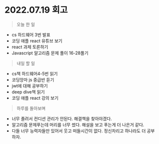 # 2022.07.19 회고
> 오늘 한 일
- cs 하드웨어 3번 발표
- 코딩 애플 react 유튜브 보기
- react 과제 토론하기
- Javascript 알고리즘 문제 풀이 16-28풀기

> 내일 할 일
- cs책 하드웨어4-5번 읽기
- 코딩앙마  js 중급반 듣기
- jwt에 대해 공부하기
- deep dive책 읽기
- 코딩 애플 react 강의 보기

> 하루를 돌아보며
- 너무 졸려서 컨디션 관리가 안된다. 해결책을 찾아야겠다.
- 알고리즘 문제푸는데 머리를 너무 썼다. 해설을 보고 푸는게 더 나은거 같다.
- 다들 너무 능력자들만 있어서 웃고 떠들시간이 없다. 정신차리고 하나라도 더 공부하자.